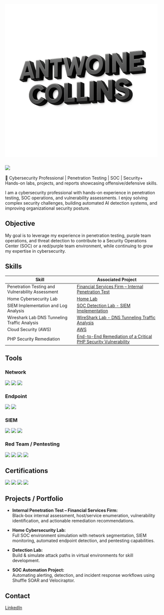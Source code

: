 # <img src="https://github.com/antwoinecollins/antwoinecollins/blob/main/logo.png" alt="Antwoine Collins Logo" width="500"/>
<a href="https://www.linkedin.com/in/antwoinecollins"><img src="https://img.shields.io/badge/-LinkedIn-0072b1?&style=for-the-badge&logo=linkedin&logoColor=white" /></a>

🎯 Cybersecurity Professional | Penetration Testing | SOC | Security+
Hands-on labs, projects, and reports showcasing offensive/defensive skills.

I am a cybersecurity professional with hands-on experience in penetration testing, SOC operations, and vulnerability assessments. I enjoy solving complex security challenges, building automated AI detection systems, and improving organizational security posture.

## Objective

My goal is to leverage my experience in penetration testing, purple team operations, and threat detection to contribute to a Security Operations Center (SOC) or a red/purple team environment, while continuing to grow my expertise in cybersecurity.

## Skills

| Skill                                         | Associated Project |
|-----------------------------------------------|------------------|
| Penetration Testing and Vulnerability Assessment | <a href="https://github.com/antwoinecollins/Asset-Management-Firm">Financial Services Firm – Internal Penetration Test</a> |
| Home Cybersecurity Lab | <a href="https://github.com/antwoinecollins/Home-Cybersecurity-Lab">Home Lab</a> |
| SIEM Implementation and Log Analysis          | <a href="https://github.com/antwoinecollins/SOC-Detection-Lab-SIEM-Implementation">SOC Detection Lab - SIEM Implementation</a> |
| Wireshark Lab DNS Tunneling Traffic Analysis          | <a href="https://github.com/antwoinecollins/Wireshark-Lab-DNS-Tunneling-Traffic-Analysis">WireShark Lab - DNS Tunneling Traffic Analysis</a> |
| Cloud Security (AWS)                          | <a href="https://github.com/antwoinecollins/lab01-s3-static-website">AWS
| PHP Security Remediation           | <a href="https://github.com/antwoinecollins/php-security-remediation">End-to-End Remediation of a Critical PHP Security Vulnerability</a> |

## Tools

### Network
<div>
    <img src="https://img.shields.io/badge/-Wireshark-1679A7?&style=for-the-badge&logo=Wireshark&logoColor=white" />
    <img src="https://img.shields.io/badge/-Suricata-EF3B2D?&style=for-the-badge&logo=Suricata&logoColor=white" />
    <img src="https://img.shields.io/badge/-Zeek-777BB4?&style=for-the-badge&logo=Zeek&logoColor=white" />
</div>

### Endpoint
<div>
    <img src="https://img.shields.io/badge/-Microsoft_Defender_for_Endpoint-00A4EF?&style=for-the-badge&logo=Microsoft&logoColor=white" />
    <img src="https://img.shields.io/badge/-Velociraptor-4B275F?&style=for-the-badge&logo=Velociraptor&logoColor=white" />
</div>

### SIEM
<div>
    <img src="https://img.shields.io/badge/-Microsoft_Sentinel-0078D4?&style=for-the-badge&logo=Microsoft&logoColor=white" />
    <img src="https://img.shields.io/badge/-Splunk-000000?&style=for-the-badge&logo=Splunk&logoColor=white" />
    <img src="https://img.shields.io/badge/-Elastic-005571?&style=for-the-badge&logo=Elastic&logoColor=white" />
</div>

### Red Team / Pentesting
<div>
    <img src="https://img.shields.io/badge/-Nmap-FF6C00?&style=for-the-badge&logo=Nmap&logoColor=white" />
    <img src="https://img.shields.io/badge/-BloodHound-4B275F?&style=for-the-badge&logoColor=white" />
    <img src="https://img.shields.io/badge/-Metasploit-FF0000?&style=for-the-badge&logo=Metasploit&logoColor=white" />
    <img src="https://img.shields.io/badge/-Burp_Suite-EE7624?&style=for-the-badge&logo=BurpSuite&logoColor=white" />
</div>

## Certifications
<div>
    <img src="https://img.shields.io/badge/-CompTIA_Security%2B-FF0000?&style=for-the-badge&logo=CompTIA&logoColor=white" />
    <img src="https://img.shields.io/badge/-Springboard_Cybersecurity-4B0082?&style=for-the-badge&logoColor=white" />
    <img src="https://img.shields.io/badge/-Springboard_Bootcamp-008080?&style=for-the-badge&logoColor=white" />
    <img src="https://img.shields.io/badge/-Google_Cybersecurity-4285F4?&style=for-the-badge&logo=Google&logoColor=white" />
</div>

## Projects / Portfolio
- **Internal Penetration Test – Financial Services Firm:**  
  Black-box internal assessment, host/service enumeration, vulnerability identification, and actionable remediation recommendations.

- **Home Cybersecurity Lab:**  
  Full SOC environment simulation with network segmentation, SIEM monitoring, automated endpoint detection, and pentesting capabilities.

- **Detection Lab:**  
  Build & simulate attack paths in virtual environments for skill development.

- **SOC Automation Project:**  
  Automating alerting, detection, and incident response workflows using Shuffle SOAR and Velociraptor.

## Contact
[LinkedIn](https://www.linkedin.com/in/antwoinecollins)
